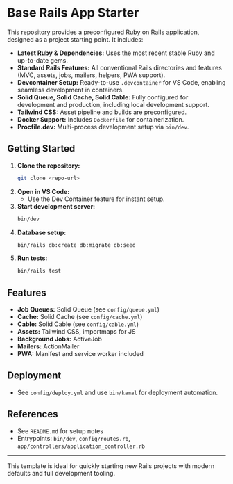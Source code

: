 # Base Rails App Starter

This repository provides a preconfigured Ruby on Rails application, designed as a project starting point. It includes:

- **Latest Ruby & Dependencies:** Uses the most recent stable Ruby and up-to-date gems.
- **Standard Rails Features:** All conventional Rails directories and features (MVC, assets, jobs, mailers, helpers, PWA support).
- **Devcontainer Setup:** Ready-to-use `.devcontainer` for VS Code, enabling seamless development in containers.
- **Solid Queue, Solid Cache, Solid Cable:** Fully configured for development and production, including local development support.
- **Tailwind CSS:** Asset pipeline and builds are preconfigured.
- **Docker Support:** Includes `Dockerfile` for containerization.
- **Procfile.dev:** Multi-process development setup via `bin/dev`.

## Getting Started

1. **Clone the repository:**
   ```bash
   git clone <repo-url>
   ```
2. **Open in VS Code:**
   - Use the Dev Container feature for instant setup.
3. **Start development server:**
   ```bash
   bin/dev
   ```
4. **Database setup:**
   ```bash
   bin/rails db:create db:migrate db:seed
   ```
5. **Run tests:**
   ```bash
   bin/rails test
   ```

## Features

- **Job Queues:** Solid Queue (see `config/queue.yml`)
- **Cache:** Solid Cache (see `config/cache.yml`)
- **Cable:** Solid Cable (see `config/cable.yml`)
- **Assets:** Tailwind CSS, importmaps for JS
- **Background Jobs:** ActiveJob
- **Mailers:** ActionMailer
- **PWA:** Manifest and service worker included

## Deployment

- See `config/deploy.yml` and use `bin/kamal` for deployment automation.

## References

- See `README.md` for setup notes
- Entrypoints: `bin/dev`, `config/routes.rb`, `app/controllers/application_controller.rb`

---
This template is ideal for quickly starting new Rails projects with modern defaults and full development tooling.
